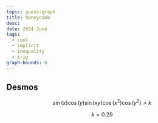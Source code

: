 ```yaml
---
topic: guess-graph
title: honeycomb
desc: 
date: 2024 June
tags:
  - cool
  - implicit
  - inequality
  - trig
graph-bounds: 6
---
```



## Desmos
```math
\sin\left(x\right)\cos\left(y\right)\sin\left(xy\right)\cos\left(x^{2}\right)\cos\left(y^{2}\right)>k
```
```math
k=0.29
````
